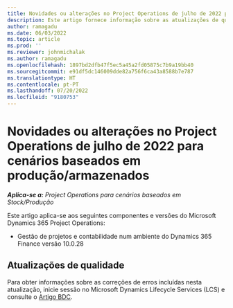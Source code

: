 ```yaml
---
title: Novidades ou alterações no Project Operations de julho de 2022 para cenários baseados em produção/armazenados
description: Este artigo fornece informação sobre as atualizações de qualidade que estão disponíveis na versão de julho de 2022 do Microsoft Dynamics 365 Project Operations para cenários com base no stock/produção.
author: ramagadu
ms.date: 06/03/2022
ms.topic: article
ms.prod: ''
ms.reviewer: johnmichalak
ms.author: ramagadu
ms.openlocfilehash: 1897bd2dfb47f5ec5a45a2fd05875c7b9a19bb40
ms.sourcegitcommit: e91df5dc146009dde82a756f6ca43a8588b7e787
ms.translationtype: HT
ms.contentlocale: pt-PT
ms.lasthandoff: 07/20/2022
ms.locfileid: "9180753"
---
```

# <a name="whats-new-or-changed-in-project-operations-july-2022-for-stockedproduction-based-scenarios"></a>Novidades ou alterações no Project Operations de julho de 2022 para cenários baseados em produção/armazenados

_**Aplica-se a:** Project Operations para cenários baseados em Stock/Produção_

Este artigo aplica-se aos seguintes componentes e versões do Microsoft Dynamics 365 Project Operations:

- Gestão de projetos e contabilidade num ambiente do Dynamics 365 Finance versão 10.0.28

## <a name="quality-updates"></a>Atualizações de qualidade

Para obter informações sobre as correções de erros incluídas nesta atualização, inicie sessão no Microsoft Dynamics Lifecycle Services (LCS) e consulte o [Artigo BDC](https://fix.lcs.dynamics.com/Issue/Details?bugId=694438).
